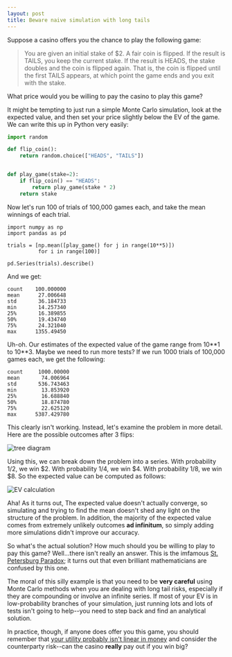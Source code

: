 ```yaml
---
layout: post
title: Beware naive simulation with long tails
---
```


Suppose a casino offers you the chance to play the following game:

> You are given an initial stake of $2. A fair coin is flipped. If the result
> is TAILS, you keep the current stake. If the result is HEADS, the stake
> doubles and the coin is flipped again. That is, the coin is flipped until the
> first TAILS appears, at which point the game ends and you exit with the
> stake.

What price would you be willing to pay the casino to play this game?

It might be tempting to just run a simple Monte Carlo simulation, look at the
expected value, and then set your price slightly below the EV of the game. We
can write this up in Python very easily:

```python
import random

def flip_coin():
    return random.choice(["HEADS", "TAILS"])


def play_game(stake=2):
    if flip_coin() == "HEADS":
        return play_game(stake * 2)
    return stake
```

Now let's run 100 of trials of 100,000 games each, and take the mean winnings
of each trial.

```
import numpy as np
import pandas as pd

trials = [np.mean([play_game() for j in range(10**5)])
          for i in range(100)]

pd.Series(trials).describe()
```

And we get:

```
count    100.000000
mean      27.006648
std       36.184733
min       14.257340
25%       16.389855
50%       19.434740
75%       24.321040
max      1355.49450
```


Uh-oh. Our estimates of the expected value of the game range from 10\*\*1 to
10\*\*3. Maybe we need to run more tests? If we run 1000 trials of 100,000 games
each, we get the following:

```
count     1000.00000
mean       74.006964
std       536.743463
min        13.853920
25%        16.688840
50%        18.874780
75%        22.625120
max      5387.429780
```

This clearly isn't working. Instead, let's examine the problem in more detail.
Here are the possible outcomes after 3 flips:

![tree
diagram](https://github.com/billpmurphy/billpmurphy.github.io/blob/master/_assets/tree1.png)

Using this, we can break down the problem into a series. With probability 1/2,
we win $2. With probability 1/4, we win $4. With probability 1/8, we win $8. So
the expected value can be computed as follows:

![EV
calculation](https://github.com/billpmurphy/billpmurphy.github.io/blob/master/_assets/EV_calc1.png)

Aha! As it turns out, The expected value doesn't actually converge, so
simulating and trying to find the mean doesn't shed any light on the structure
of the problem. In addition, the majority of the expected value comes from
extremely unlikely outcomes __ad infinitum__, so simply adding more simulations
didn't improve our accuracy.

So what's the actual solution? How much should you be willing to play to pay
this game? Well...there isn't really an answer. This is the imfamous [St.
Petersburg Paradox](https://en.wikipedia.org/wiki/St._Petersburg_paradox); it
turns out that even brilliant mathematicians are confused by this one.

The moral of this silly example is that you need to be __very careful__ using
Monte Carlo methods when you are dealing with long tail risks, especially if
they are compounding or involve an infinite series. If most of your EV is in
low-probability branches of your simulation, just running lots and lots of
tests isn't going to help--you need to step back and find an analytical
solution.

In practice, though, if anyone does offer you this game, you should remember
that [your utility probably isn't linear in
money](https://en.wikipedia.org/wiki/St._Petersburg_paradox#Expected_utility_theory)
and consider the counterparty risk--can the casino __really__ pay out if you
win big?
